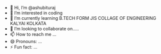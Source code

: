 - 👋 Hi, I’m @ashubituraj
- 👀 I’m interested in coding 
- 🌱 I’m currently learning B.TECH FORM JIS COLLAGE OF ENGINEERING KALYAI KOLKATA 
- 💞️ I’m looking to collaborate on.....
- 📫 How to reach me ...
- 😄 Pronouns: ...
- ⚡ Fun fact: ...

<!---
ashubituraj/ashubituraj is a ✨ special ✨ repository because its `README.md` (this file) appears on your GitHub profile.
You can click the Preview link to take a look at your changes.
--->
